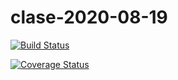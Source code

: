 # clase-2020-08-19

[![Build Status](https://travis-ci.org/dqmdz/clase-2020-08-19.svg?branch=master)](https://travis-ci.org/dqmdz/clase-2020-08-19)

[![Coverage Status](https://coveralls.io/repos/github/dqmdz/clase-2020-08-19/badge.svg?branch=master)](https://coveralls.io/github/dqmdz/clase-2020-08-19?branch=master)
